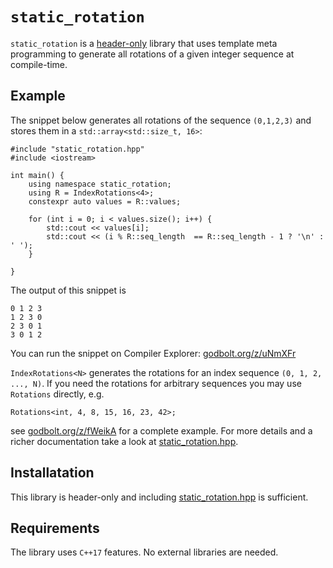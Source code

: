 # `static_rotation`
`static_rotation` is a [header-only](static_rotation.hpp) library that uses template meta programming to generate all rotations of a given integer sequence at compile-time. 

## Example
The snippet below generates all rotations of the sequence `(0,1,2,3)` and stores them in a `std::array<std::size_t, 16>`:
```
#include "static_rotation.hpp"
#include <iostream>

int main() {
    using namespace static_rotation;
    using R = IndexRotations<4>;
    constexpr auto values = R::values;

    for (int i = 0; i < values.size(); i++) {
        std::cout << values[i];
        std::cout << (i % R::seq_length  == R::seq_length - 1 ? '\n' : ' ');
    }

}
```
The output of this snippet is
```
0 1 2 3
1 2 3 0
2 3 0 1
3 0 1 2
```
You can run the snippet on Compiler Explorer: [godbolt.org/z/uNmXFr](https://godbolt.org/z/uNmXFr)

`IndexRotations<N>` generates the rotations for an index sequence `(0, 1, 2, ..., N)`. If you need the rotations for arbitrary sequences you may use `Rotations` directly, e.g.
```
Rotations<int, 4, 8, 15, 16, 23, 42>;
```
see [godbolt.org/z/fWeikA](https://godbolt.org/z/fWeikA) for a complete example.
For more details and a richer documentation take a look at [static_rotation.hpp](static_rotation.hpp).

## Installatation
This library is header-only and including [static_rotation.hpp](static_rotation.hpp) is sufficient.

## Requirements
The library uses `C++17` features. No external libraries are needed.
